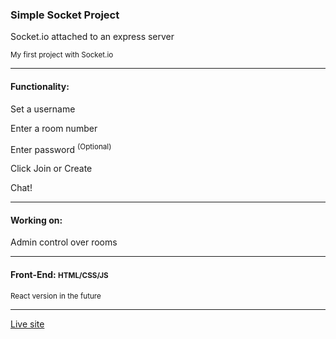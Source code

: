 <h3>Simple Socket Project</h3>

<p>Socket.io attached to an express server</p>
<sup>My first project with Socket.io</sup>

<hr />

<h4>Functionality:</h4>
<p>Set a username</p>
<p>Enter a room number</p>
<p> Enter password <sup>(Optional)</sup></p>
<p>Click Join or Create</p>
<p>Chat!</p>

<hr />

<h4>Working on:</h4> 
<p>Admin control over rooms</p>

<hr />

<h4>Front-End: <small>HTML/CSS/JS</small></h4>
<p><sup>
	React version in the future
</sup></p>

<hr />

<p><a href="https://simple-sockets.herokuapp.com/" target="">Live site</a></p>
